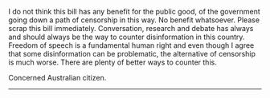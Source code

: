 I do not think this bill has any benefit for the public good, of the government going down a path of
censorship in this way. No benefit whatsoever. Please scrap this bill immediately. Conversation,
research and debate has always and should always be the way to counter disinformation in this
country. Freedom of speech is a fundamental human right and even though I agree that some
disinformation can be problematic, the alternative of censorship is much worse. There are plenty of
better ways to counter this.

Concerned Australian citizen.


-----

